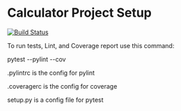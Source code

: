 # Calculator Project Setup
[![Build Status](https://app.travis-ci.com/waqaspathan00/calc2.svg?branch=main)](https://app.travis-ci.com/waqaspathan00/calc2)

To run tests, Lint, and Coverage report use this command:

pytest  --pylint --cov

.pylintrc is the config for pylint

.coveragerc is the config for coverage

setup.py is a config file for pytest
